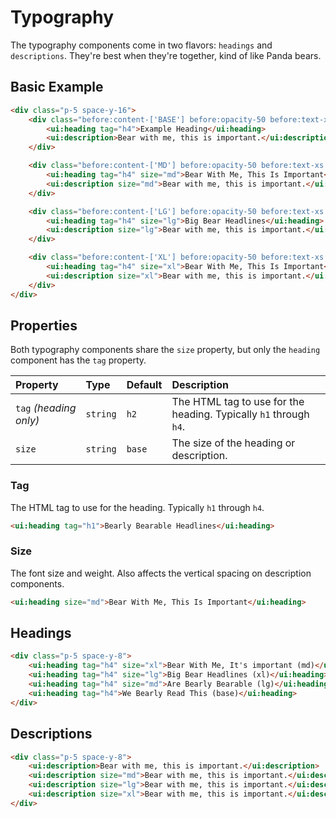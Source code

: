 # Typography
The typography components come in two flavors: `headings` and `descriptions`.
They're best when they're together, kind of like Panda bears.

## Basic Example

```html +demo title={Typography Example with Sizes}
<div class="p-5 space-y-16">
    <div class="before:content-['BASE'] before:opacity-50 before:text-xs before:uppercase before:block before:mb-6 before:pb-2.5 before:border-b before:border-white/10">
        <ui:heading tag="h4">Example Heading</ui:heading>
        <ui:description>Bear with me, this is important.</ui:description>
    </div>

    <div class="before:content-['MD'] before:opacity-50 before:text-xs before:uppercase before:block before:mb-6 before:pb-2.5 before:border-b before:border-white/10">
        <ui:heading tag="h4" size="md">Bear With Me, This Is Important</ui:heading>
        <ui:description size="md">Bear with me, this is important.</ui:description>
    </div>

    <div class="before:content-['LG'] before:opacity-50 before:text-xs before:uppercase before:block before:mb-6 before:pb-2.5 before:border-b before:border-white/10">
        <ui:heading tag="h4" size="lg">Big Bear Headlines</ui:heading>
        <ui:description size="lg">Bear with me, this is important.</ui:description>
    </div>

    <div class="before:content-['XL'] before:opacity-50 before:text-xs before:uppercase before:block before:mb-6 before:pb-2.5 before:border-b before:border-white/10">
        <ui:heading tag="h4" size="xl">Bear With Me, This Is Important</ui:heading>
        <ui:description size="xl">Bear with me, this is important.</ui:description>
    </div>
</div>
```

## Properties
Both typography components share the `size` property, but only the `heading` component has the `tag` property.

| Property | Type | Default | Description |
|:---|:---|:---|:---|
| `tag` _(heading only)_ | `string` | `h2` | The HTML tag to use for the heading. Typically `h1` through `h4`. |
| `size` | `string` | `base` | The size of the heading or description. |

### Tag

The HTML tag to use for the heading. Typically `h1` through `h4`.

```html +demo title={Bearly Bearable Headlines}
<ui:heading tag="h1">Bearly Bearable Headlines</ui:heading>
```

### Size
The font size and weight. Also affects the vertical spacing on description components.

```html +demo title={Bear With Me, This Is Important}
<ui:heading size="md">Bear With Me, This Is Important</ui:heading>
```


## Headings

```html +demo title={Example Heading}
<div class="p-5 space-y-8">
    <ui:heading tag="h4" size="xl">Bear With Me, It's important (md)</ui:heading>
    <ui:heading tag="h4" size="lg">Big Bear Headlines (xl)</ui:heading>
    <ui:heading tag="h4" size="md">Are Bearly Bearable (lg)</ui:heading>
    <ui:heading tag="h4">We Bearly Read This (base)</ui:heading>
</div>
```

## Descriptions

```html +demo title={Example Description}
<div class="p-5 space-y-8">
    <ui:description>Bear with me, this is important.</ui:description>
    <ui:description size="md">Bear with me, this is important.</ui:description>
    <ui:description size="lg">Bear with me, this is important.</ui:description>
    <ui:description size="xl">Bear with me, this is important.</ui:description>
</div>
```
